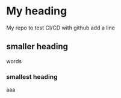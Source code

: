 # My heading
My repo to test CI/CD with github
add a line

## smaller heading
words 

### smallest heading
aaa
